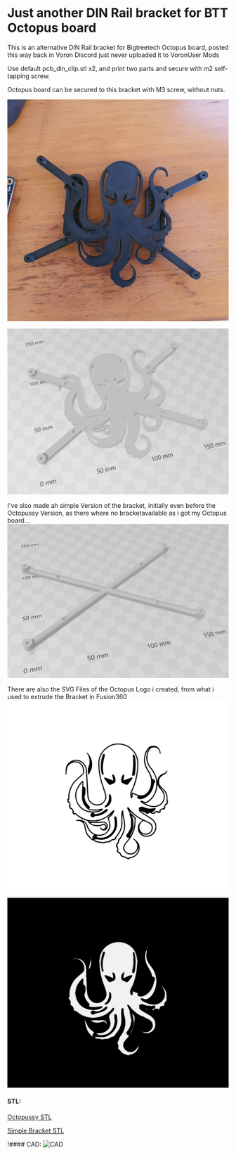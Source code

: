 # Just another DIN Rail bracket for BTT Octopus board

This is an alternative DIN Rail bracket for Bigtreetech Octopus board, posted this way back in Voron Discord just never uploaded it to VoronUser Mods

Use default pcb_din_clip.stl x2, and print two parts and secure with m2 self-tapping screw.

Octopus board can be secured to this bracket with M3 screw, without nuts.

![Screenshots](./img/IMG-20210610-WA0001.jpg)

![Screenshots](./img/STL.jpg)

I've also made ah simple Version of the bracket, initially even before the Octopussy Version, as there where no bracketavailable as i got my Octopus board...
![Screenshots](./img/simple_bracket_STL.jpg)


There are also the SVG Files of the Octopus Logo i created, from what i used to extrude the Bracket in Fusion360
![Screenshots](./img/octopus_inverted.svg)

![Screenshots](./img/octopus.svg)

#### STL:
[Octopussy STL](./STL/Octopussy_Bracket.stl)

[Simple Bracket STL](./STL/Simple_Octopus_Bracket_v2.stl)


!#### CAD:
![CAD](./CAD/octopus_din_bracket.step)
